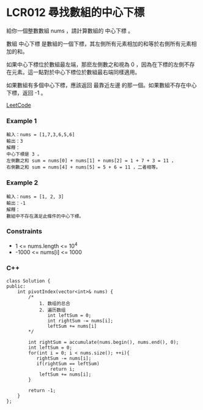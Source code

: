 # LCR012 尋找數組的中心下標

給你一個整數數組 nums ，請計算數組的 中心下標 。

數組 中心下標 是數組的一個下標，其左側所有元素相加的和等於右側所有元素相加的和。

如果中心下標位於數組最左端，那麽左側數之和視為 0 ，因為在下標的左側不存在元素。這一點對於中心下標位於數組最右端同樣適用。

如果數組有多個中心下標，應該返回 最靠近左邊 的那一個。如果數組不存在中心下標，返回 -1 。
 
[LeetCode](https://leetcode.cn/problems/tvdfij/)

### Example 1

```
輸入：nums = [1,7,3,6,5,6]
輸出：3
解釋：
中心下標是 3 。
左側數之和 sum = nums[0] + nums[1] + nums[2] = 1 + 7 + 3 = 11 ，
右側數之和 sum = nums[4] + nums[5] = 5 + 6 = 11 ，二者相等。
```

### Example 2

```
輸入：nums = [1, 2, 3]
輸出：-1
解釋：
數組中不存在滿足此條件的中心下標。
```

### Constraints

* 1 <= nums.length <= 10<sup>4</sup>
* -1000 <= nums[i] <= 1000

### C++ 

```
class Solution {
public:
    int pivotIndex(vector<int>& nums) {
        /*
            1. 数组的总合
            2. 遍历数组
               int leftSum = 0;
               int rightSum -= nums[i];
               leftSum += nums[i] 
        */

        int rightSum = accumulate(nums.begin(), nums.end(), 0);
        int leftSum = 0;
        for(int i = 0; i < nums.size(); ++i){
           rightSum -= nums[i];
           if(rightSum == leftSum)
                return i;
            leftSum += nums[i];
        }
        
        return -1;
    }
};
```